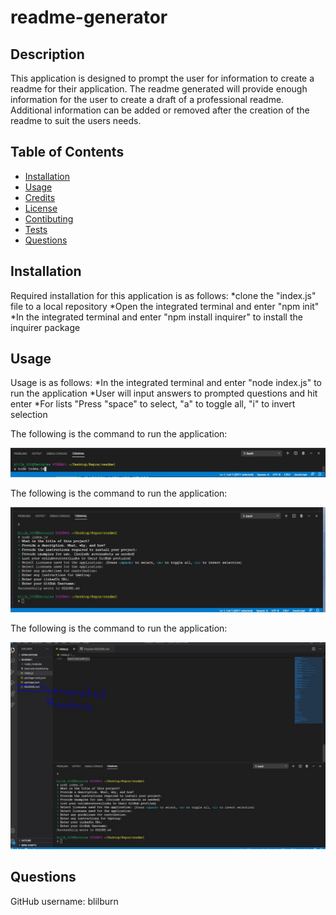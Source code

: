 # readme-generator

## Description 

This application is designed to prompt the user for information to create a readme for their application. The readme generated will provide enough information for the user to create a draft of a professional readme. Additional information can be added or removed after the creation of the readme to suit the users needs. 

## Table of Contents 

* [Installation](#installation)
* [Usage](#usage)
* [Credits](#credits)
* [License](#license)
* [Contibuting](#contributing)
* [Tests](#tests)
* [Questions](#questions)

## Installation

Required installation for this application is as follows:
*clone the "index.js" file to a local repository
*Open the integrated terminal and enter "npm init"
*In the integrated terminal and enter "npm install inquirer" to install the inquirer package


## Usage 

Usage is as follows:
*In the integrated terminal and enter "node index.js" to run the application
*User will input answers to prompted questions and hit enter
*For lists "Press "space" to select, "a" to toggle all, "i" to invert selection

The following is the command to run the application:

![start command](./Assets\node.JPG)


The following is the command to run the application:

![application completion](./Assets\success.JPG)


The following is the command to run the application:

![generated readme](./Assets\generated.JPG)


## Questions

GitHub username: blilburn